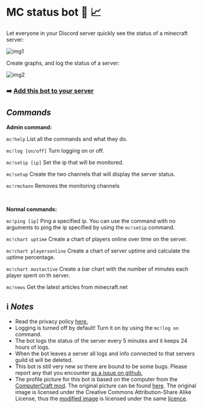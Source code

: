 # MC status bot :robot: :chart_with_upwards_trend:

Let everyone in your Discord server quickly see the status of a minecraft server:

![img1](https://i.ibb.co/kQ05Pjx/example1.png)

Create graphs, and log the status of a server:

![img2](https://i.ibb.co/grR1NY9/chartex.png)

### :arrow_right: **[Add this bot to your server](https://discord.com/oauth2/authorize?client_id=816747912888975362&scope=bot&permissions=268749904)**

## *Commands*
**Admin command:**

`mc!help` List all the commands and what they do.

`mc!log [on/off]` Turn logging on or off. 

`mc!setip [ip]` Set the ip that will be monitored.

`mc!setup` Create the two channels that will display the server status.

`mc!rmchann` Removes the monitoring channels

<br>

**Normal commands:**

`mc!ping [ip]` Ping a specified ip. You can use the command with no arguments to ping the ip specified by using the `mc!setip` command.

`mc!chart uptime` Create a chart of players online over time on the server.

`mc!chart playersonline` Create a chart of server uptime and calculate the uptime percentage.

`mc!chart mostactive` Create a bar chart with the number of minutes each player spent on th server.

`mc!news` Get the latest articles from minecraft.net

## :information_source: *Notes*
* Read the privacy policy [here.](https://github.com/cappig/MC-status-bot/blob/main/miscellaneous/Privacy_policy.md)
* Logging is turned off by default! Turn it on by using the `mc!log on` command.
* The bot logs the status of the server every 5 minutes and it keeps 24 hours of logs. 
* When the bot leaves a server all logs and info connected to that servers guild id will be deleted.
* This bot is still very new so there are bound to be some bugs. Please report any that you encounter [as a issue on github.](https://github.com/cappig/MC-status-bot/issues)
* The profile picture for this bot is based on the computer from the [ComputerCraft mod](https://www.computercraft.info/). The original picture can be found [here](https://feed-the-beast.fandom.com/wiki/ComputerCraft?file=Iso_Computer.png). The original image is licensed under the Creative Commons Attribution-Share Alike License, thus the [modified image](https://github.com/cappig/MC-status-bot/blob/main/miscellaneous/icon.png) is licensed under the same [licence](https://creativecommons.org/licenses/by-sa/3.0/).